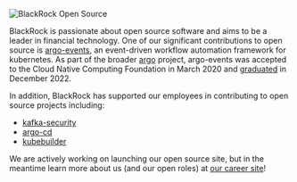 ![BlackRock Open Source](https://github.com/blackrock/.github-private/blob/main/images/blk-p.png) 

BlackRock is passionate about open source software and aims to be a leader in financial technology.
One of our significant contributions to open source is [argo-events](https://github.com/argoproj/argo-events), an
event-driven workflow automation framework for kubernetes. As part of the broader [argo](https://github.com/argoproj) 
project, argo-events was accepted to the Cloud Native Computing Foundation in March 2020 and 
[graduated](https://www.cncf.io/announcements/2022/12/06/the-cloud-native-computing-foundation-announces-argo-has-graduated/) 
in December 2022. 

In addition, BlackRock has supported our employees in contributing to open source projects including:
* [kafka-security](https://github.com/kafka-security/oauth)
* [argo-cd](https://github.com/argoproj/argo-cd)
* [kubebuilder](https://github.com/kubernetes-sigs/kubebuilder)

We are actively working on launching our open source site, but in the meantime learn more about us (and our open
roles) at [our career site](https://careers.blackrock.com/life-at-blackrock-2/technology/)! 

